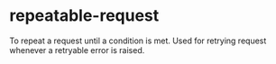 # repeatable-request
To repeat a request until a condition is met. Used for retrying request whenever a retryable error is raised.
